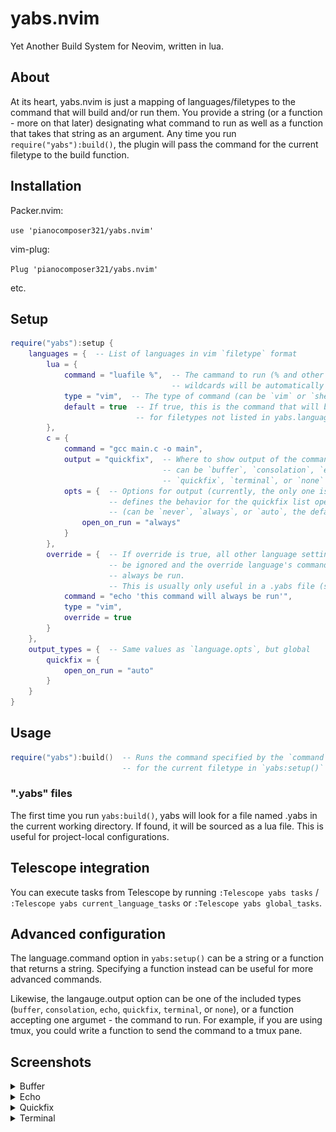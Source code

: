 # yabs.nvim

Yet Another Build System for Neovim, written in lua.

<!-- ![screenshot](./screenshot.png) -->

## About

At its heart, yabs.nvim is just a mapping of languages/filetypes to the command that will build and/or run them. You provide a string (or a function - more on that later) designating what command to run as well as a function that takes that string as an argument. Any time you run `require("yabs"):build()`, the plugin will pass the command for the current filetype to the build function.

## Installation
Packer.nvim:

`use 'pianocomposer321/yabs.nvim'`

vim-plug:

`Plug 'pianocomposer321/yabs.nvim'`

etc.

## Setup

```lua
require("yabs"):setup {
    languages = {  -- List of languages in vim `filetype` format
        lua = {
            command = "luafile %",  -- The cammand to run (% and other
                                    -- wildcards will be automatically expanded)
            type = "vim",  -- The type of command (can be `vim` or `shell`, default `shell`)
            default = true  -- If true, this is the command that will be run
                            -- for filetypes not listed in yabs.languages
        },
        c = {
            command = "gcc main.c -o main",
            output = "quickfix",  -- Where to show output of the command
                                  -- can be `buffer`, `consolation`, `echo`,
                                  -- `quickfix`, `terminal`, or `none`
            opts = {  -- Options for output (currently, the only one is `open_on_run`, which
                      -- defines the behavior for the quickfix list opening)
                      -- (can be `never`, `always`, or `auto`, the default)
                open_on_run = "always"
            }
        },
        override = {  -- If override is true, all other language settings will
                      -- be ignored and the override language's command will
                      -- always be run.
                      -- This is usually only useful in a .yabs file (see below)
            command = "echo 'this command will always be run'",
            type = "vim",
            override = true
        }
    },
    output_types = {  -- Same values as `language.opts`, but global
        quickfix = {
            open_on_run = "auto"
        }
    }
}
```

## Usage

```lua
require("yabs"):build()  -- Runs the command specified by the `command` option
                         -- for the current filetype in `yabs:setup()`
```

### ".yabs" files

The first time you run `yabs:build()`, yabs will look for a file named .yabs in
the current working directory. If found, it will be sourced as a lua file. This
is useful for project-local configurations.

## Telescope integration

You can execute tasks from Telescope by running `:Telescope yabs tasks` / `:Telescope yabs current_language_tasks` or `:Telescope yabs global_tasks`.

## Advanced configuration

The language.command option in `yabs:setup()` can be a string or a function that returns a string. Specifying a function instead can be useful for more advanced commands.

Likewise, the langauge.output option can be one of the included types (`buffer`, `consolation`, `echo`, `quickfix`, `terminal`, or `none`), or a function accepting one argumet - the command to run. For example, if you are using tmux, you could write a function to send the command to a tmux pane.

## Screenshots

<details>
<summary>Buffer</summary>

![buffer](./buffer.png)
</details>

<details>
<summary>Echo</summary>

![echo](./echo.png)
</details>

<details>
<summary>Quickfix</summary>

![quickfix](./quickfix.png)
</details>

<details>
<summary>Terminal</summary>

![termina](./terminal.png)
</details>
<!-- ![screenshot](./screenshot.png) -->
